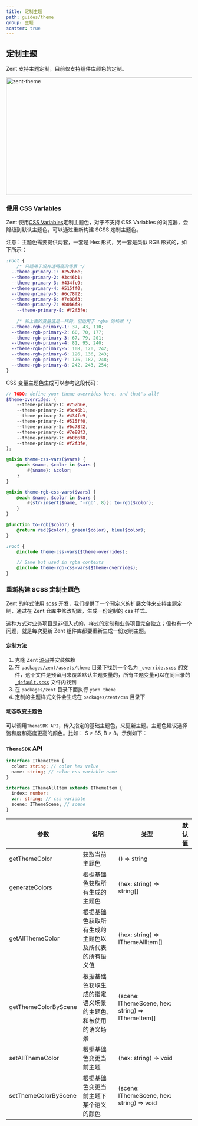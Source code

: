 ```yaml
---
title: 定制主题
path: guides/theme
group: 主题
scatter: true
---
```


## 定制主题

Zent 支持主题定制，目前仅支持组件库颜色的定制。

![zent-theme](https://img.yzcdn.cn/zanui/react/zent-theme.png)

### 使用 CSS Variables

Zent 使用<a href="https://developer.mozilla.org/en-US/docs/Web/CSS/Using_CSS_custom_properties" target="_blank">CSS Variables</a>定制主题色，对于不支持 CSS Variables 的浏览器，会降级到默认主题色，可以通过重新构建 SCSS 定制主题色。

注意：主题色需要提供两套，一套是 Hex 形式，另一套是类似 RGB 形式的，如下所示：

```css
:root {
	/* 只适用于没有透明度的场景 */
  --theme-primary-1: #252b6e;
  --theme-primary-2: #3c46b1;
  --theme-primary-3: #434fc9;
  --theme-primary-4: #515ff0;
  --theme-primary-5: #6c78f2;
  --theme-primary-6: #7e88f3;
  --theme-primary-7: #b0b6f8;
	--theme-primary-8: #f2f3fe;
	
	/* 和上面的变量值是一样的，但适用于 rgba 的场景 */
  --theme-rgb-primary-1: 37, 43, 110;
  --theme-rgb-primary-2: 60, 70, 177;
  --theme-rgb-primary-3: 67, 79, 201;
  --theme-rgb-primary-4: 81, 95, 240;
  --theme-rgb-primary-5: 108, 120, 242;
  --theme-rgb-primary-6: 126, 136, 243;
  --theme-rgb-primary-7: 176, 182, 248;
  --theme-rgb-primary-8: 242, 243, 254;
}
```

CSS 变量主题色生成可以参考这段代码：

```scss
// TODO: define your theme overrides here, and that's all!
$theme-overrides: (
	--theme-primary-1: #252b6e,
	--theme-primary-2: #3c46b1,
	--theme-primary-3: #434fc9,
	--theme-primary-4: #515ff0,
	--theme-primary-5: #6c78f2,
	--theme-primary-6: #7e88f3,
	--theme-primary-7: #b0b6f8,
	--theme-primary-8: #f2f3fe,
);

@mixin theme-css-vars($vars) {
	@each $name, $color in $vars {
		#{$name}: $color;
	}
}

@mixin theme-rgb-css-vars($vars) {
	@each $name, $color in $vars {
		#{str-insert($name, "-rgb", 8)}: to-rgb($color);
	}
}

@function to-rgb($color) {
	@return red($color), green($color), blue($color);
}

:root {
	@include theme-css-vars($theme-overrides);

	// Same but used in rgba contexts
	@include theme-rgb-css-vars($theme-overrides);
}
```

### 重新构建 SCSS 定制主题色

Zent 的样式使用 [scss](https://sass-lang.com) 开发，我们提供了一个预定义的扩展文件来支持主题定制，通过在 Zent 仓库中修改配置，生成一份定制的 css 样式。

这种方式对业务项目是非侵入式的，样式的定制和业务项目完全独立；但也有一个问题，就是每次更新 Zent 组件库都要重新生成一份定制主题。

#### 定制方法

1. 克隆 Zent [源码](https://github.com/youzan/zent)并安装依赖
2. 在 `packages/zent/assets/theme` 目录下找到一个名为 [`_override.scss`](https://github.com/youzan/zent/blob/master/packages/zent/assets/theme/_override.scss) 的文件，这个文件是预留用来覆盖默认主题变量的，所有主题变量可以在同目录的 [`_default.scss`](https://github.com/youzan/zent/blob/master/packages/zent/assets/theme/_default.scss) 文件内找到
3. 在 `packages/zent` 目录下面执行 `yarn theme`
4. 定制的主题样式文件会生成在 `packages/zent/css` 目录下

#### 动态改变主题色

可以调用`ThemeSDK API`，传入指定的基础主题色，来更新主题。主题色建议选择饱和度和亮度更高的颜色。比如： S > 85, B > 8。示例如下：


<!-- demo-slot-1 -->

<!-- demo-slot-2 -->

<!-- demo-slot-3 -->

<!-- demo-slot-4 -->

### `ThemeSDK` API

```ts
interface IThemeItem {
  color: string; // color hex value
  name: string; // color css variable name
}

interface IThemeAllItem extends IThemeItem {
  index: number;
  var: string; // css variable
  scene: IThemeScene; // scene
}
```


| 参数                  | 说明                                                          | 类型                                                                       | 默认值             |
| --------------------- | ------------------------------------------------------------ | ------------------------------------------------------------------------ | ------------------ |
| getThemeColor         | 获取当前主题色                                                 | () => string                                                              |                    |
| generateColors        | 根据基础色获取所有生成的主题色                                    | (hex: string) => string[]                                                 |                    |
| getAllThemeColor      | 根据基础色获取所有生成的主题色以及所代表的所有语义值                  | (hex: string) => IThemeAllItem[]                                          |                    |
| getThemeColorByScene  | 根据基础色获取生成的指定语义场景的主题色,和被使用的语义场景            | (scene: IThemeScene, hex: string) => IThemeItem[]                         |                   |
| setAllThemeColor      | 根据基础色变更当前主题                                           | (hex: string) => void                                                     |                   |
| setThemeColorByScene  | 根据基础色变更当前主题下某个语义的颜色                              | (scene: IThemeScene, hex: string)  => void                               |                    |

<style>
img[alt='zent-theme'] {
  width: 514px;
  height: 319px;
}
</style>